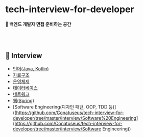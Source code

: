 # tech-interview-for-developer

**📖 백엔드 개발자 면접 준비하는 공간**

<br/>

<br/>

## 🔎 Interview

- [언어(Java, Kotlin)](https://github.com/Conatuseus/tech-interview-for-developer/tree/master/interview/Language)
- [자료구조](https://github.com/Conatuseus/tech-interview-for-developer/tree/master/interview/Data%20Structure)
- [운영체제](https://github.com/Conatuseus/tech-interview-for-developer/tree/master/interview/OS)
- [데이터베이스](https://github.com/Conatuseus/tech-interview-for-developer/tree/master/interview/Database)
- [네트워크](https://github.com/Conatuseus/tech-interview-for-developer/tree/master/interview/Network)
- [웹(Spring)](https://github.com/Conatuseus/tech-interview-for-developer/tree/master/interview/Web)
- [Software Engineering(디자인 패턴, OOP, TDD 등)]([https://github.com/Conatuseus/tech-interview-for-developer/tree/master/interview/Software%20Engineering](https://github.com/Conatuseus/tech-interview-for-developer/tree/master/interview/Software Engineering))